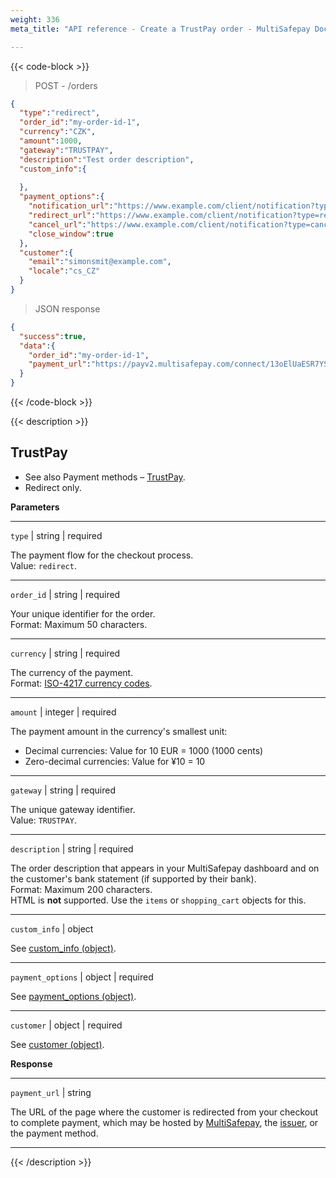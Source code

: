 ```yaml
---
weight: 336
meta_title: "API reference - Create a TrustPay order - MultiSafepay Docs"

---
```

{{< code-block >}}
> POST - /orders 

```json
{
  "type":"redirect",
  "order_id":"my-order-id-1",
  "currency":"CZK",
  "amount":1000,
  "gateway":"TRUSTPAY",
  "description":"Test order description",
  "custom_info":{
    
  },
  "payment_options":{
    "notification_url":"https://www.example.com/client/notification?type=notification",
    "redirect_url":"https://www.example.com/client/notification?type=redirect",
    "cancel_url":"https://www.example.com/client/notification?type=cancel",
    "close_window":true
  },
  "customer":{
    "email":"simonsmit@example.com",
    "locale":"cs_CZ"
  }
}
```

> JSON response


```json
{
  "success":true,
  "data":{
    "order_id":"my-order-id-1",
    "payment_url":"https://payv2.multisafepay.com/connect/13oElUaESR7YS2b4gUJV9oI4tUXeb1mj1D8/?lang=en_CZ"
  }
}
```
{{< /code-block >}}

{{< description >}}
## TrustPay

- See also Payment methods – [TrustPay](/payment-methods/trustpay).  
- Redirect only.

**Parameters**

----------------
`type` | string | required

The payment flow for the checkout process.  
Value: `redirect`.  

----------------
`order_id` | string | required

Your unique identifier for the order.    
Format: Maximum 50 characters.

----------------
`currency` | string | required

The currency of the payment.   
Format: [ISO-4217 currency codes](https://www.iso.org/iso-4217-currency-codes.html).  

----------------
`amount` | integer | required

The payment amount in the currency's smallest unit:

- Decimal currencies: Value for 10 EUR = 1000 (1000 cents)
- Zero-decimal currencies: Value for ¥10 = 10

----------------
`gateway` | string | required

The unique gateway identifier.  
Value: `TRUSTPAY`.

----------------
`description` | string | required

The order description that appears in your MultiSafepay dashboard and on the customer's bank statement (if supported by their bank).   
Format: Maximum 200 characters.   
HTML is **not** supported. Use the `items` or `shopping_cart` objects for this.

----------------
`custom_info` | object

See [custom_info (object)](/api/#custom-info-object).

----------------
`payment_options` | object | required

See [payment_options (object)](/api/#payment-options-object).

----------------
`customer` | object | required 

See [customer (object)](/api/#customer-object).

**Response** 

----------------
`payment_url` | string 

The URL of the page where the customer is redirected from your checkout to complete payment, which may be hosted by [MultiSafepay](/payment-pages/), the [issuer](/glossaries/multisafepay-glossary/#issuer), or the payment method.

----------------

{{< /description >}}
